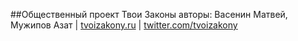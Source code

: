 ##Общественный проект Твои Законы
авторы: Васенин Матвей, Мужипов Азат | [tvoizakony.ru](http://www.tvoizakony.ru) | [twitter.com/tvoizakony](http://twitter.com/tvoizakony)